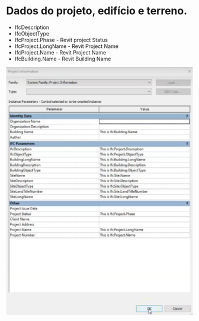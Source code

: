 # Dados do projeto, edifício e terreno.

* IfcDescription
* IfcObjectType
* IfcProject.Phase - Revit project Status
* IfcProject.LongName - Revit Project Name
* IfcProject.Name - Revit Project Name
* IfcBuilding.Name - Revit Building Name

![ifc](./proj_building_site.png)